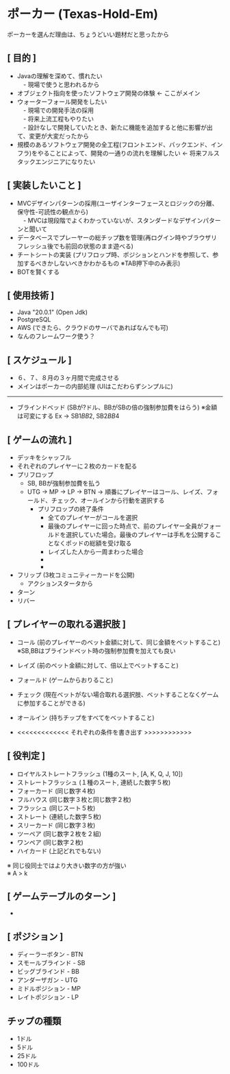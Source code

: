# ポーカー (Texas-Hold-Em) 
ポーカーを選んだ理由は、ちょうどいい題材だと思ったから

## [ 目的 ] 
 - Javaの理解を深めて、慣れたい  
　*-* 現場で使うと思われるから
 - オブジェクト指向を使ったソフトウェア開発の体験 ← ここがメイン
 - ウォーターフォール開発をしたい  
　*-* 現場での開発手法の採用    
　*-* 将来上流工程もやりたい  
　*-* 設計なしで開発していたとき、新たに機能を追加すると他に影響が出て、変更が大変だったから
 - 規模のあるソフトウェア開発の全工程(フロントエンド、バックエンド、インフラ)をやることによって、開発の一通りの流れを理解したい ← 将来フルスタックエンジニアになりたい

 ## [ 実装したいこと ]
 - MVCデザインパターンの採用(ユーザインターフェースとロジックの分離、保守性-可読性の観点から)  
　*-* MVCは現段階でよくわかっていないが、スタンダードなデザインパターンと聞いて
 - データベースでプレーヤーの総チップ数を管理(再ログイン時やブラウザリフレッシュ後でも前回の状態のまま遊べる)
 - チートシートの実装 (プリフロップ時、ポジションとハンドを参照して、参加するべきかしないべきかわかるもの ※TAB押下中のみ表示)
 - BOTを賢くする

  ## [ 使用技術 ]
 - Java "20.0.1" (Open Jdk)
 - PostgreSQL
 - AWS (できたら、クラウドのサーバであればなんでも可)
 - なんのフレームワーク使う？

## [ スケジュール ]
 - ６、７、８月の３ヶ月間で完成させる
 - メインはポーカーの内部処理 (UIはこだわらずシンプルに)  
  
-------------------------------------------------------  

- ブラインドベッド (SBが?ドル、BBがSBの倍の強制参加費をはらう) ※金額は可変にする Ex -> SB1$BB2$, SB2$BB4$

## [ ゲームの流れ ]
 - デッキをシャッフル
 - それぞれのプレイヤーに２枚のカードを配る
 - プリフロップ
    - SB, BBが強制参加費を払う
    - UTG -> MP -> LP -> BTN -> 順番にプレイヤーはコール、レイズ、フォールド、チェック、オールインから行動を選択する
        - プリフロップの終了条件  
            - 全てのプレイヤーがコールを選択  
            - 最後のプレイヤーに回った時点で、前のプレイヤー全員がフォールドを選択していた場合。最後のプレイヤーは手札を公開することなくポッドの総額を受け取る
            - レイズした人から一周まわった場合
            - 
            - 
 - フリップ (3枚コミュニティーカードを公開)
    - アクションスタータから
 - ターン
 - リバー

 ## [ プレイヤーの取れる選択肢 ]
 - コール (前のプレイヤーのベット金額に対して、同じ金額をベットすること) ※SB,BBはブラインドベット時の強制参加費を加えても良い
 - レイズ (前のベット金額に対して、倍以上でベットすること)
 - フォールド (ゲームからおりること)
 - チェック (現在ベットがない場合取れる選択肢、ベットすることなくゲームに参加することができる)
 - オールイン (持ちチップをすべてをベットすること)

 - <<<<<<<<<<<<< それぞれの条件を書き出す >>>>>>>>>>>>

## [ 役判定 ]
 - ロイヤルストレートフラッシュ (1種のスート, [A, K, Q, J, 10])
 - ストレートフラッシュ (１種のスート, 連続した数字５枚)
 - フォーカード (同じ数字４枚)
 - フルハウス (同じ数字３枚と同じ数字２枚)
 - フラッシュ (同じスート５枚)
 - ストレート (連続した数字５枚)
 - スリーカード (同じ数字３枚)
 - ツーペア (同じ数字２枚を２組)
 - ワンペア (同じ数字２枚)
 - ハイカード (上記どれでもない)

 ※ 同じ役同士ではより大きい数字の方が強い  
 ※ A > k

## [ ゲームテーブルのターン ]
 - 

## [ ポジション ]
 - ディーラーボタン - BTN
 - スモールブラインド - SB
 - ビッグブラインド - BB
 - アンダーザガン - UTG
 - ミドルポジション - MP
 - レイトポジション - LP

## チップの種類
 - 1ドル
 - 5ドル
 - 25ドル
 - 100ドル